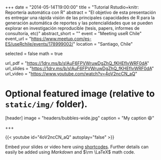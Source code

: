 +++
date = "2014-05-14T19:00:00"
title = "Tutorial Rstudio+knitr: Reportería automática con R"
abstract = "El objetivo de esta presentación es entregar una rápida visión de las principales capacidades de R para la generación automática de reportes y las potencialidades que se pueden explorar en investigación reproducible (tesis, papers, informes de consultoría, etc)"
abstract_short = ""
event = "Meeting useR Chile"
event_url = "https://www.meetup.com/es-ES/useRchile/events/178999002/"
location = "Santiago, Chile"

selected = false
math = true

url_pdf = "https://1drv.ms/b/s!AuF6FPVWruwDgZhQ_fKHEfIvWRF0dA"
url_slides = "https://1drv.ms/b/s!AuF6FPVWruwDgZhQ_fKHEfIvWRF0dA"
url_video = "https://www.youtube.com/watch?v=4oV2ncCN_aQ"

# Optional featured image (relative to `static/img/` folder).
[header]
image = "headers/bubbles-wide.jpg"
caption = "My caption :smile:"

+++

{{< youtube id="4oV2ncCN_aQ" autoplay="false" >}}

Embed your slides or video here using [shortcodes](https://gcushen.github.io/hugo-academic-demo/post/writing-markdown-latex/). Further details can easily be added using *Markdown* and $\rm \LaTeX$ math code. 
